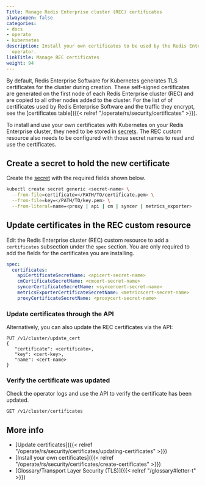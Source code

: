 ```yaml
---
Title: Manage Redis Enterprise cluster (REC) certificates
alwaysopen: false
categories:
- docs
- operate
- kubernetes
description: Install your own certificates to be used by the Redis Enterprise cluster's
  operator.
linkTitle: Manage REC certificates
weight: 94
---
```


By default, Redis Enterprise Software for Kubernetes generates TLS certificates for the cluster during creation. These self-signed certificates are generated on the first node of each Redis Enterprise cluster (REC) and are copied to all other nodes added to the cluster. For the list of of certificates used by Redis Enterprise Software and the traffic they encrypt, see the [certificates table]({{< relref "/operate/rs/security/certificates" >}}).

To install and use your own certificates with Kubernetes on your Redis Enterprise cluster, they need to be stored in [secrets](https://kubernetes.io/docs/concepts/configuration/secret/). The REC custom resource also needs to be configured with those secret names to read and use the certificates.

## Create a secret to hold the new certificate

Create the [secret](https://kubernetes.io/docs/tasks/configmap-secret/managing-secret-using-kubectl/) with the required fields shown below.

  ```sh
  kubectl create secret generic <secret-name> \
    --from-file=certificate=</PATH/TO/certificate.pem> \
    --from-file=key=</PATH/TO/key.pem> \
    --from-literal=name=<proxy | api | cm | syncer | metrics_exporter>
  ```

## Update certificates in the REC custom resource

Edit the Redis Enterprise cluster (REC) custom resource to add a `certificates` subsection under the `spec` section. You are only required to add the fields for the certificates you are installing.

```yaml
spec:
  certificates:
    apiCertificateSecretName: <apicert-secret-name>
    cmCertificateSecretName: <cmcert-secret-name>
    syncerCertificateSecretName: <syncercert-secret-name>
    metricsExporterCertificateSecretName: <metricscert-secret-name>
    proxyCertificateSecretName: <proxycert-secret-name>
```

### Update certificates through the API

Alternatively, you can also update the REC certificates via the API:

```API
PUT /v1/cluster/update_cert
{
   "certificate": <certificate>, 
   "key": <cert-key>,
   "name": <cert-name> 
}
```

### Verify the certificate was updated

Check the operator logs and use the API to verify the certificate has been updated.

  ```api
  GET /v1/cluster/certificates
  ```

## More info

- [Update certificates]({{< relref "/operate/rs/security/certificates/updating-certificates" >}})
- [Install your own certificates]({{< relref "/operate/rs/security/certificates/create-certificates" >}})
- [Glossary/Transport Layer Security (TLS)]({{< relref "/glossary#letter-t" >}})
